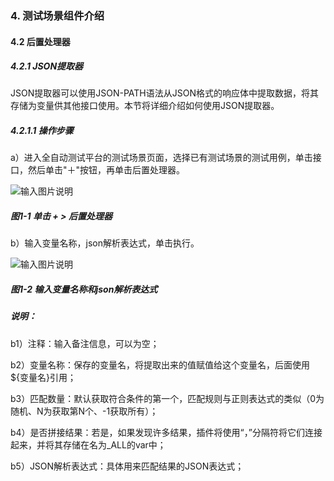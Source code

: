 ### 4. 测试场景组件介绍

#### 4.2 后置处理器

##### 4.2.1 JSON提取器

JSON提取器可以使用JSON-PATH语法从JSON格式的响应体中提取数据，将其存储为变量供其他接口使用。本节将详细介绍如何使用JSON提取器。

##### 4.2.1.1 操作步骤

a）进入全自动测试平台的测试场景页面，选择已有测试场景的测试用例，单击接口，然后单击"＋"按钮，再单击后置处理器。

![输入图片说明](../../../images/SoFlu%E5%85%A8%E8%87%AA%E5%8A%A8%E6%B5%8B%E8%AF%95%E5%B9%B3%E5%8F%B0%E6%95%99%E7%A8%8B/4.%20%E6%B5%8B%E8%AF%95%E5%9C%BA%E6%99%AF%E7%BB%84%E4%BB%B6%E4%BB%8B%E7%BB%8D/2.%20%E5%90%8E%E7%BD%AE%E5%A4%84%E7%90%86%E5%99%A8/image.png)

##### 图1-1 单击 + > 后置处理器

b）输入变量名称，json解析表达式，单击执行。

![输入图片说明](../../../images/SoFlu%E5%85%A8%E8%87%AA%E5%8A%A8%E6%B5%8B%E8%AF%95%E5%B9%B3%E5%8F%B0%E6%95%99%E7%A8%8B/4.%20%E6%B5%8B%E8%AF%95%E5%9C%BA%E6%99%AF%E7%BB%84%E4%BB%B6%E4%BB%8B%E7%BB%8D/2.%20%E5%90%8E%E7%BD%AE%E5%A4%84%E7%90%86%E5%99%A8/1-2.png)

##### 图1-2 输入变量名称和json解析表达式

##### 说明：

b1）注释：输入备注信息，可以为空；

b2）变量名称：保存的变量名，将提取出来的值赋值给这个变量名，后面使用${变量名}引用；

b3）匹配数量：默认获取符合条件的第一个，匹配规则与正则表达式的类似（0为随机、N为获取第N个、-1获取所有）；

b4）是否拼接结果：若是，如果发现许多结果，插件将使用“，”分隔符将它们连接起来，并将其存储在名为_ALL的var中；

b5）JSON解析表达式：具体用来匹配结果的JSON表达式；
